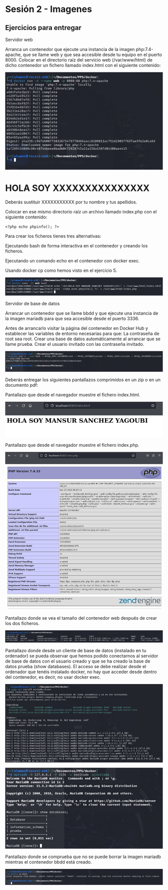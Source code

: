 # Sesión 2 - Imagenes

## Ejercicios para entregar

Servidor web

Arranca un contenedor que ejecute una instancia de la imagen php:7.4-apache, que se llame web y que sea accesible desde tu equipo en el puerto 8000.
Colocar en el directorio raíz del servicio web (/var/www/html) de dicho contenedor un fichero llamado index.html con el siguiente contenido:

![](/imagenes/C6.png)

<h1>HOLA SOY XXXXXXXXXXXXXXX</h1>

Deberás sustituir XXXXXXXXXXX por tu nombre y tus apellidos.

Colocar en ese mismo directorio raíz un archivo llamado index.php con el siguiente contenido:

    <?php echo phpinfo(); ?>

Para crear los ficheros tienes tres alternativas:
        
Ejecutando bash de forma interactiva en el contenedor y creando los ficheros.

Ejecutando un comando echo en el contenedor con docker exec.

Usando docker cp como hemos visto en el ejercicio 5.

![](/imagenes/C8.png)

Servidor de base de datos

Arrancar un contenedor que se llame bbdd y que ejecute una instancia de la imagen mariadb para que sea accesible desde el puerto 3336.

Antes de arrancarlo visitar la página del contenedor en Docker Hub y establecer las variables de entorno necesarias para que:
        La contraseña de root sea root.
        Crear una base de datos automáticamente al arrancar que se llame prueba.
        Crear el usuario invitado con las contraseña invitado.

![](/imagenes/C7.png)

Deberás entregar los siguientes pantallazos comprimidos en un zip o en un documento pdf:

Pantallazo que desde el navegador muestre el fichero index.html.

![](/imagenes/C9.png)

Pantallazo que desde el navegador muestre el fichero index.php.

![](/imagenes/C10.png)

Pantallazo donde se vea el tamaño del contenedor web después de crear los dos ficheros.

![](/imagenes/C11.png)

Pantallazo donde desde un cliente de base de datos (instalado en tu ordenador) se pueda observar que hemos podido conectarnos al servidor de base de datos con el usuario creado y que se ha creado la base de datos prueba (show databases). El acceso se debe realizar desde el ordenador que tenéis instalado docker, no hay que acceder desde dentro del contenedor, es decir, no usar docker exec.

![](/imagenes/C12.png)

![](/imagenes/C13.png)

Pantallazo donde se comprueba que no se puede borrar la imagen mariadb mientras el contenedor bbdd está creado.

![](/imagenes/C14.png)

